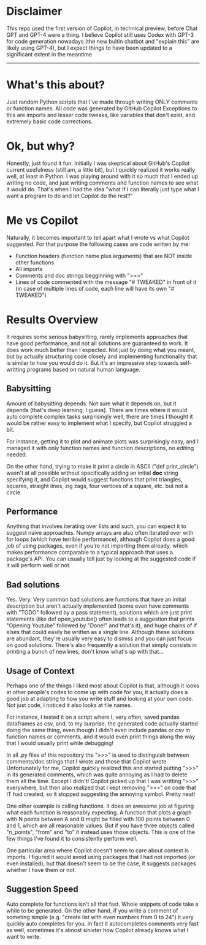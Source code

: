 # Disclaimer

This repo used the first version of Copilot, in technical preview, before Chat GPT and GPT-4 were a thing. I believe Copilot still uses Codex with GPT-3 for code generation nowadays (the new bultin chatbot and "explain this" are likely using GPT-4), but I expect things to have been updated to a significant extent in the meantime

---

# What's this about?
Just random Python scripts that I've made through writing ONLY comments or function names. All code was generated by GitHub Copilot Exceptions to this are imports and lesser code tweaks, like variables that don't exist, and extremely basic code corrections.

# Ok, but why?
Honestly, just found it fun. Initially I was skeptical about GitHub's Copilot current usefulness (still am, a little bit), but I quickly realized it works really well, at least in Python. I was playing around with it so much that I ended up writing no code, and just writing comments and function names to see what it would do. That's when I had the idea "what if I can literally just type what I want a program to do and let Copilot do the rest?"

# Me vs Copilot
Naturally, it becomes important to tell apart what I wrote vs what Copilot suggested. For that purpose the following cases are code written by me:
- Function headers (function name plus arguments) that are NOT inside other functions
- All imports
- Comments and doc strings begginning with ">>>"
- Lines of code commented with the message "# TWEAKED" in front of it (in case of multiple lines of code, each line will have its own "# TWEAKED")

# Results Overview
It requires some serious babysitting, rarely implements approaches that have good performance, and not all solutions are guaranteed to work. It does work much better than I expected. Not just by doing what you meant, but by actually structuring code closely and implementing functionality that is similar to how you would do it. But it's an impressive step towards self-writting programs based on natural human language.

## Babysitting
Amount of babysitting depends. Not sure what it depends on, but it depends (that's deep learning, I guess). There are times where it would auto complete complex tasks surprisingly well, there are times I thought it would be rather easy to implement what I specify, but Copilot struggled a bit.

For instance, getting it to plot and animate plots was surprisingly easy, and I managed it with only function names and function descriptions, no editing needed.

On the other hand, trying to make it print a circle in ASCII ("def print_circle") wasn't at all possible without specifically adding an initial __doc__ string specifying it, and
Copilot would suggest functions that print triangles, squares, straight lines, zig zags, four vertices of a square, etc. but not a circle

## Performance
Anything that involves iterating over lists and such, you can expect it to suggest naive approaches. Numpy arrays are also often iterated over with for loops (which have terrible performance), although Copilot does a good job of using packages, even if you're not importing them already, which makes performance comparable to a typical approach that uses a package's API. You can usually tell just by looking at the suggested code if it will perform well or not.

## Bad solutions
Yes. Very. Very common bad solutions are functions that have an initial description but aren't actually implemented (some even have comments with "TODO" followed by a pass statement), solutions which are just print statements (like def open_youtube() often leads to a suggestion that prints "Opening Youtube" followed by "Done!" and that's it), and huge chains of if elses that could easily be written as a single line. Although these solutions are abundant, they're usually very easy to dismiss and you can just focus on good solutions. There's also frequently a solution that simply consists in printing a bunch of newlines, don't know what's up with that...

## Usage of Context
Perhaps one of the things I liked most about Copilot is that, although it looks at other people's codes to come up with code for you, it actually does a good job at adapting to how you write stuff and looking at your own code. Not just code, I noticed it also looks at file names.

For instance, I tested it on a script where I, very often, saved pandas dataframes as csv, and, to my surprise, the generated code actually started doing the same thing, even though I didn't even include pandas or csv in function names or comments, and it would even print things along the way that I would usually print while debugging!

In all .py files of this repository the ">>>" is used to distinguish between comments/doc strings that I wrote and those that Copilot wrote. Unfortunately for me, Copilot quickly realized this and started putting ">>>" in its generated comments, which was quite annoying as I had to delete them all the time. Except I didn't! Copilot picked up that I was writting ">>>" everywhere, but then also realized that I kept removing ">>>" on code that IT had created, so it stopped suggesting the annoying symbol. Pretty neat!

One other example is calling functions. It does an awesome job at figuring what each function is reasonably expecting. A function that plots a graph with N points between A and B might be filled with 100 points between 0 and 1, which are all reasonable values. But if you have three objects called "n_points", "from" and "to" it instead uses those objects. This is one of the few things I've found it to consistently perform well.

One particular area where Copilot doesn't seem to care about context is imports. I figured it would avoid using packages that I had not imported (or even installed), but that doesn't seem to be the case, it suggests packages whether I have them or not.

## Suggestion Speed
Auto complete for functions isn't all that fast. Whole snippets of code take a while to be generated. On the other hand, if you write a comment of someting simple (e.g. "create list with even numbers from 0 to 24") it very quickly auto completes for you. In fact it autocompletes comments very fast as well, sometimes it's almost sinister how Copilot already knows what I want to write.

